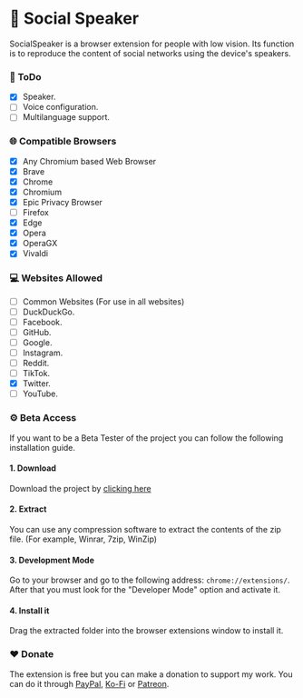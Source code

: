 # 📢 Social Speaker

SocialSpeaker is a browser extension for people with low vision. Its function is to reproduce the content of social networks using the device's speakers.

### 📝 ToDo

- [x] Speaker.
- [ ] Voice configuration.
- [ ] Multilanguage support.

### 🌐 Compatible Browsers

- [x] Any Chromium based Web Browser
- [x] Brave
- [x] Chrome
- [x] Chromium
- [x] Epic Privacy Browser
- [ ] Firefox
- [x] Edge
- [x] Opera
- [x] OperaGX
- [x] Vivaldi

### 💻 Websites Allowed

- [ ] Common Websites (For use in all websites)
- [ ] DuckDuckGo.
- [ ] Facebook.
- [ ] GitHub.
- [ ] Google.
- [ ] Instagram.
- [ ] Reddit.
- [ ] TikTok.
- [x] Twitter.
- [ ] YouTube.

### ⚙️ Beta Access

If you want to be a Beta Tester of the project you can follow the following installation guide.

#### 1. Download

Download the project by [clicking here](https://github.com/sammwyy/SocialSpeaker/archive/refs/heads/main.zip)

#### 2. Extract

You can use any compression software to extract the contents of the zip file. (For example, Winrar, 7zip, WinZip)

#### 3. Development Mode

Go to your browser and go to the following address: `chrome://extensions/`.  
After that you must look for the "Developer Mode" option and activate it.

#### 4. Install it

Drag the extracted folder into the browser extensions window to install it.

### ❤️ Donate

The extension is free but you can make a donation to support my work. You can do it through [PayPal](https://paypal.me/sammwy), [Ko-Fi](https://ko-fi.com/sammwy) or [Patreon](https://patreon.com/sammwy).